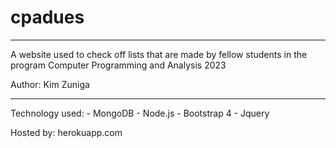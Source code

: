 # cpadues

************************************
A website used to check off lists that are made by fellow students in the program Computer Programming and Analysis 2023

Author: Kim Zuniga


************************************

Technology used:
    - MongoDB
    - Node.js
    - Bootstrap 4
    - Jquery

Hosted by: herokuapp.com
